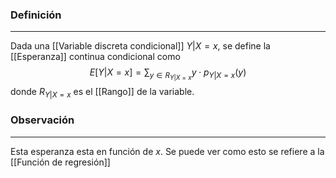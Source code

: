 ### Definición
---
Dada una [[Variable discreta condicional]] $Y|X = x$, se define la [[Esperanza]] continua condicional como $$E[Y|X = x] = \sum_{y \in R_{Y|X = x}} y \cdot p_{Y|X = x}(y)$$ donde $R_{Y|X = x}$ es el [[Rango]] de la variable.

### Observación
---
Esta esperanza esta en función de $x$. Se puede ver como esto se refiere a la [[Función de regresión]]